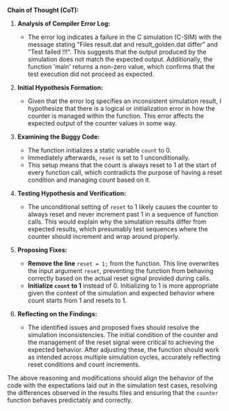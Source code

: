 **Chain of Thought (CoT):**

1. **Analysis of Compiler Error Log:**
   - The error log indicates a failure in the C simulation (C-SIM) with the message stating "Files result.dat and result_golden.dat differ" and "Test failed !!!". This suggests that the output produced by the simulation does not match the expected output. Additionally, the function 'main' returns a non-zero value, which confirms that the test execution did not proceed as expected.

2. **Initial Hypothesis Formation:**
   - Given that the error log specifies an inconsistent simulation result, I hypothesize that there is a logical or initialization error in how the counter is managed within the function. This error affects the expected output of the counter values in some way.

3. **Examining the Buggy Code:**
   - The function initializes a static variable `count` to 0.
   - Immediately afterwards, `reset` is set to 1 unconditionally.
   - This setup means that the count is always reset to 1 at the start of every function call, which contradicts the purpose of having a reset condition and managing count based on it.

4. **Testing Hypothesis and Verification:**
   - The unconditional setting of `reset` to 1 likely causes the counter to always reset and never increment past 1 in a sequence of function calls. This would explain why the simulation results differ from expected results, which presumably test sequences where the counter should increment and wrap around properly.

5. **Proposing Fixes:**
   - **Remove the line** `reset = 1;` from the function. This line overwrites the input argument `reset`, preventing the function from behaving correctly based on the actual reset signal provided during calls.
   - **Initialize `count` to 1** instead of 0. Initializing to 1 is more appropriate given the context of the simulation and expected behavior where count starts from 1 and resets to 1.

6. **Reflecting on the Findings:**
   - The identified issues and proposed fixes should resolve the simulation inconsistencies. The initial condition of the counter and the management of the reset signal were critical to achieving the expected behavior. After adjusting these, the function should work as intended across multiple simulation cycles, accurately reflecting reset conditions and count increments.

The above reasoning and modifications should align the behavior of the code with the expectations laid out in the simulation test cases, resolving the differences observed in the results files and ensuring that the `counter` function behaves predictably and correctly.